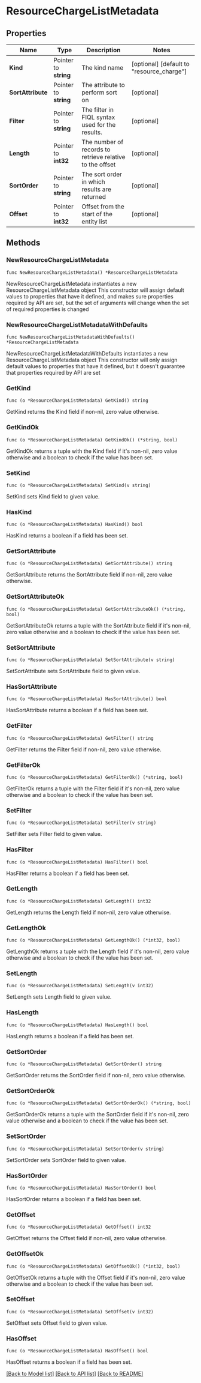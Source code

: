 # ResourceChargeListMetadata

## Properties

Name | Type | Description | Notes
------------ | ------------- | ------------- | -------------
**Kind** | Pointer to **string** | The kind name | [optional] [default to "resource_charge"]
**SortAttribute** | Pointer to **string** | The attribute to perform sort on | [optional] 
**Filter** | Pointer to **string** | The filter in FIQL syntax used for the results. | [optional] 
**Length** | Pointer to **int32** | The number of records to retrieve relative to the offset | [optional] 
**SortOrder** | Pointer to **string** | The sort order in which results are returned | [optional] 
**Offset** | Pointer to **int32** | Offset from the start of the entity list | [optional] 

## Methods

### NewResourceChargeListMetadata

`func NewResourceChargeListMetadata() *ResourceChargeListMetadata`

NewResourceChargeListMetadata instantiates a new ResourceChargeListMetadata object
This constructor will assign default values to properties that have it defined,
and makes sure properties required by API are set, but the set of arguments
will change when the set of required properties is changed

### NewResourceChargeListMetadataWithDefaults

`func NewResourceChargeListMetadataWithDefaults() *ResourceChargeListMetadata`

NewResourceChargeListMetadataWithDefaults instantiates a new ResourceChargeListMetadata object
This constructor will only assign default values to properties that have it defined,
but it doesn't guarantee that properties required by API are set

### GetKind

`func (o *ResourceChargeListMetadata) GetKind() string`

GetKind returns the Kind field if non-nil, zero value otherwise.

### GetKindOk

`func (o *ResourceChargeListMetadata) GetKindOk() (*string, bool)`

GetKindOk returns a tuple with the Kind field if it's non-nil, zero value otherwise
and a boolean to check if the value has been set.

### SetKind

`func (o *ResourceChargeListMetadata) SetKind(v string)`

SetKind sets Kind field to given value.

### HasKind

`func (o *ResourceChargeListMetadata) HasKind() bool`

HasKind returns a boolean if a field has been set.

### GetSortAttribute

`func (o *ResourceChargeListMetadata) GetSortAttribute() string`

GetSortAttribute returns the SortAttribute field if non-nil, zero value otherwise.

### GetSortAttributeOk

`func (o *ResourceChargeListMetadata) GetSortAttributeOk() (*string, bool)`

GetSortAttributeOk returns a tuple with the SortAttribute field if it's non-nil, zero value otherwise
and a boolean to check if the value has been set.

### SetSortAttribute

`func (o *ResourceChargeListMetadata) SetSortAttribute(v string)`

SetSortAttribute sets SortAttribute field to given value.

### HasSortAttribute

`func (o *ResourceChargeListMetadata) HasSortAttribute() bool`

HasSortAttribute returns a boolean if a field has been set.

### GetFilter

`func (o *ResourceChargeListMetadata) GetFilter() string`

GetFilter returns the Filter field if non-nil, zero value otherwise.

### GetFilterOk

`func (o *ResourceChargeListMetadata) GetFilterOk() (*string, bool)`

GetFilterOk returns a tuple with the Filter field if it's non-nil, zero value otherwise
and a boolean to check if the value has been set.

### SetFilter

`func (o *ResourceChargeListMetadata) SetFilter(v string)`

SetFilter sets Filter field to given value.

### HasFilter

`func (o *ResourceChargeListMetadata) HasFilter() bool`

HasFilter returns a boolean if a field has been set.

### GetLength

`func (o *ResourceChargeListMetadata) GetLength() int32`

GetLength returns the Length field if non-nil, zero value otherwise.

### GetLengthOk

`func (o *ResourceChargeListMetadata) GetLengthOk() (*int32, bool)`

GetLengthOk returns a tuple with the Length field if it's non-nil, zero value otherwise
and a boolean to check if the value has been set.

### SetLength

`func (o *ResourceChargeListMetadata) SetLength(v int32)`

SetLength sets Length field to given value.

### HasLength

`func (o *ResourceChargeListMetadata) HasLength() bool`

HasLength returns a boolean if a field has been set.

### GetSortOrder

`func (o *ResourceChargeListMetadata) GetSortOrder() string`

GetSortOrder returns the SortOrder field if non-nil, zero value otherwise.

### GetSortOrderOk

`func (o *ResourceChargeListMetadata) GetSortOrderOk() (*string, bool)`

GetSortOrderOk returns a tuple with the SortOrder field if it's non-nil, zero value otherwise
and a boolean to check if the value has been set.

### SetSortOrder

`func (o *ResourceChargeListMetadata) SetSortOrder(v string)`

SetSortOrder sets SortOrder field to given value.

### HasSortOrder

`func (o *ResourceChargeListMetadata) HasSortOrder() bool`

HasSortOrder returns a boolean if a field has been set.

### GetOffset

`func (o *ResourceChargeListMetadata) GetOffset() int32`

GetOffset returns the Offset field if non-nil, zero value otherwise.

### GetOffsetOk

`func (o *ResourceChargeListMetadata) GetOffsetOk() (*int32, bool)`

GetOffsetOk returns a tuple with the Offset field if it's non-nil, zero value otherwise
and a boolean to check if the value has been set.

### SetOffset

`func (o *ResourceChargeListMetadata) SetOffset(v int32)`

SetOffset sets Offset field to given value.

### HasOffset

`func (o *ResourceChargeListMetadata) HasOffset() bool`

HasOffset returns a boolean if a field has been set.


[[Back to Model list]](../README.md#documentation-for-models) [[Back to API list]](../README.md#documentation-for-api-endpoints) [[Back to README]](../README.md)


